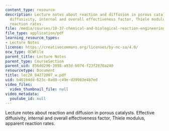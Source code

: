 ```yaml
---
content_type: resource
description: Lecture notes about reaction and diffusion in porous catalysts. Effective
  diffusivity, internal and overall effectiveness factor, Thiele modulus, apparent
  reaction rates.
file: /media/courses/10-37-chemical-and-biological-reaction-engineering-spring-2007/b46164dd623c8ad8c49ed39983e4b7ed_lec20_04272007_w.pdf
file_type: application/pdf
learning_resource_types:
- Lecture Notes
license: https://creativecommons.org/licenses/by-nc-sa/4.0/
ocw_type: OCWFile
parent_title: Lecture Notes
parent_type: CourseSection
parent_uid: 856dd290-3098-a93d-b074-f23f2870a240
resourcetype: Document
title: lec20_04272007_w.pdf
uid: b46164dd-623c-8ad8-c49e-d39983e4b7ed
video_files:
  video_thumbnail_file: null
video_metadata:
  youtube_id: null
---
```

Lecture notes about reaction and diffusion in porous catalysts. Effective diffusivity, internal and overall effectiveness factor, Thiele modulus, apparent reaction rates.